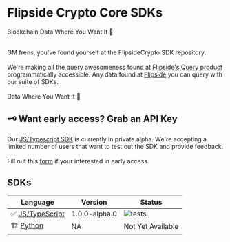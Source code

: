 # Flipside Crypto Core SDKs

Blockchain Data Where You Want It 🥳
<br>
<br>

GM frens, you've found yourself at the FlipsideCrypto SDK repository.
<br>
<br>
We're making all the query awesomeness found at [Flipside's Query product](https://app.flipsidecrypto.com) programmatically accessible. Any data found at [Flipside](https://app.flipsidecrypto.com) you can query with our suite of SDKs.
<br>
<br>
Data Where You Want It 🥳

## 🗝 Want early access? Grab an API Key

Our [JS/Typescript SDK](./js/) is currently in private alpha. We're accepting a limited number of users that want to test out the SDK and provide feedback.
<br>
<br>
Fill out this [form](https://forms.gle/Hii64SznA9B9dhLJ8) if your interested in early access.
<br>

## SDKs

| Language                 | Version       | Status                                                                             |
| ------------------------ | ------------- | ---------------------------------------------------------------------------------- |
| ✅ [JS/TypeScript](./js) | 1.0.0-alpha.0 | ![tests](https://github.com/flipsidecrypto/sdk/actions/workflows/ci.yml/badge.svg) |
| 🏗 [Python](./python/)    | NA            | Not Yet Available                                                                  |
